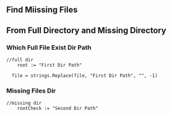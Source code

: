 ## Find Miissing Files  
## From Full Directory and Missing Directory

### Which Full File Exist Dir Path
```
//full dir
	root := "First Dir Path"
  
  file = strings.Replace(file, "First Dir Path", "", -1)
```

### Missing Files  Dir
```
//missing dir
	rootCheck := "Second Dir Path"
```
